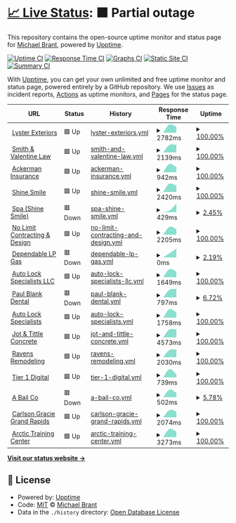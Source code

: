 # [📈 Live Status](https://monitoring.tier1digital.com): <!--live status--> **🟧 Partial outage**

This repository contains the open-source uptime monitor and status page for [Michael Brant](http://michaelbrant.com), powered by [Upptime](https://github.com/upptime/upptime).

[![Uptime CI](https://github.com/mrbrant89/od1-monitoring/workflows/Uptime%20CI/badge.svg)](https://github.com/mrbrant89/od1-monitoring/actions?query=workflow%3A%22Uptime+CI%22)
[![Response Time CI](https://github.com/mrbrant89/od1-monitoring/workflows/Response%20Time%20CI/badge.svg)](https://github.com/mrbrant89/od1-monitoring/actions?query=workflow%3A%22Response+Time+CI%22)
[![Graphs CI](https://github.com/mrbrant89/od1-monitoring/workflows/Graphs%20CI/badge.svg)](https://github.com/mrbrant89/od1-monitoring/actions?query=workflow%3A%22Graphs+CI%22)
[![Static Site CI](https://github.com/mrbrant89/od1-monitoring/workflows/Static%20Site%20CI/badge.svg)](https://github.com/mrbrant89/od1-monitoring/actions?query=workflow%3A%22Static+Site+CI%22)
[![Summary CI](https://github.com/mrbrant89/od1-monitoring/workflows/Summary%20CI/badge.svg)](https://github.com/mrbrant89/od1-monitoring/actions?query=workflow%3A%22Summary+CI%22)

With [Upptime](https://upptime.js.org), you can get your own unlimited and free uptime monitor and status page, powered entirely by a GitHub repository. We use [Issues](https://github.com/mrbrant89/od1-monitoring/issues) as incident reports, [Actions](https://github.com/mrbrant89/od1-monitoring/actions) as uptime monitors, and [Pages](https://monitoring.tier1digital.com) for the status page.

<!--start: status pages-->
<!-- This summary is generated by Upptime (https://github.com/upptime/upptime) -->
<!-- Do not edit this manually, your changes will be overwritten -->
<!-- prettier-ignore -->
| URL | Status | History | Response Time | Uptime |
| --- | ------ | ------- | ------------- | ------ |
| <img alt="" src="https://icons.duckduckgo.com/ip3/855lysters.com.ico" height="13"> [Lyster Exteriors](https://855lysters.com) | 🟩 Up | [lyster-exteriors.yml](https://github.com/mrbrant89/od1-monitoring/commits/HEAD/history/lyster-exteriors.yml) | <details><summary><img alt="Response time graph" src="./graphs/lyster-exteriors/response-time-week.png" height="20"> 2782ms</summary><br><a href="https://monitoring.tier1digital.com/history/lyster-exteriors"><img alt="Response time 2782" src="https://img.shields.io/endpoint?url=https%3A%2F%2Fraw.githubusercontent.com%2Fmrbrant89%2Fod1-monitoring%2FHEAD%2Fapi%2Flyster-exteriors%2Fresponse-time.json"></a><br><a href="https://monitoring.tier1digital.com/history/lyster-exteriors"><img alt="24-hour response time 2782" src="https://img.shields.io/endpoint?url=https%3A%2F%2Fraw.githubusercontent.com%2Fmrbrant89%2Fod1-monitoring%2FHEAD%2Fapi%2Flyster-exteriors%2Fresponse-time-day.json"></a><br><a href="https://monitoring.tier1digital.com/history/lyster-exteriors"><img alt="7-day response time 2782" src="https://img.shields.io/endpoint?url=https%3A%2F%2Fraw.githubusercontent.com%2Fmrbrant89%2Fod1-monitoring%2FHEAD%2Fapi%2Flyster-exteriors%2Fresponse-time-week.json"></a><br><a href="https://monitoring.tier1digital.com/history/lyster-exteriors"><img alt="30-day response time 2782" src="https://img.shields.io/endpoint?url=https%3A%2F%2Fraw.githubusercontent.com%2Fmrbrant89%2Fod1-monitoring%2FHEAD%2Fapi%2Flyster-exteriors%2Fresponse-time-month.json"></a><br><a href="https://monitoring.tier1digital.com/history/lyster-exteriors"><img alt="1-year response time 2782" src="https://img.shields.io/endpoint?url=https%3A%2F%2Fraw.githubusercontent.com%2Fmrbrant89%2Fod1-monitoring%2FHEAD%2Fapi%2Flyster-exteriors%2Fresponse-time-year.json"></a></details> | <details><summary><a href="https://monitoring.tier1digital.com/history/lyster-exteriors">100.00%</a></summary><a href="https://monitoring.tier1digital.com/history/lyster-exteriors"><img alt="All-time uptime 100.00%" src="https://img.shields.io/endpoint?url=https%3A%2F%2Fraw.githubusercontent.com%2Fmrbrant89%2Fod1-monitoring%2FHEAD%2Fapi%2Flyster-exteriors%2Fuptime.json"></a><br><a href="https://monitoring.tier1digital.com/history/lyster-exteriors"><img alt="24-hour uptime 100.00%" src="https://img.shields.io/endpoint?url=https%3A%2F%2Fraw.githubusercontent.com%2Fmrbrant89%2Fod1-monitoring%2FHEAD%2Fapi%2Flyster-exteriors%2Fuptime-day.json"></a><br><a href="https://monitoring.tier1digital.com/history/lyster-exteriors"><img alt="7-day uptime 100.00%" src="https://img.shields.io/endpoint?url=https%3A%2F%2Fraw.githubusercontent.com%2Fmrbrant89%2Fod1-monitoring%2FHEAD%2Fapi%2Flyster-exteriors%2Fuptime-week.json"></a><br><a href="https://monitoring.tier1digital.com/history/lyster-exteriors"><img alt="30-day uptime 100.00%" src="https://img.shields.io/endpoint?url=https%3A%2F%2Fraw.githubusercontent.com%2Fmrbrant89%2Fod1-monitoring%2FHEAD%2Fapi%2Flyster-exteriors%2Fuptime-month.json"></a><br><a href="https://monitoring.tier1digital.com/history/lyster-exteriors"><img alt="1-year uptime 100.00%" src="https://img.shields.io/endpoint?url=https%3A%2F%2Fraw.githubusercontent.com%2Fmrbrant89%2Fod1-monitoring%2FHEAD%2Fapi%2Flyster-exteriors%2Fuptime-year.json"></a></details>
| <img alt="" src="https://icons.duckduckgo.com/ip3/yourvoiceintrial.com.ico" height="13"> [Smith & Valentine Law](https://yourvoiceintrial.com) | 🟩 Up | [smith-and-valentine-law.yml](https://github.com/mrbrant89/od1-monitoring/commits/HEAD/history/smith-and-valentine-law.yml) | <details><summary><img alt="Response time graph" src="./graphs/smith-and-valentine-law/response-time-week.png" height="20"> 2139ms</summary><br><a href="https://monitoring.tier1digital.com/history/smith-and-valentine-law"><img alt="Response time 2139" src="https://img.shields.io/endpoint?url=https%3A%2F%2Fraw.githubusercontent.com%2Fmrbrant89%2Fod1-monitoring%2FHEAD%2Fapi%2Fsmith-and-valentine-law%2Fresponse-time.json"></a><br><a href="https://monitoring.tier1digital.com/history/smith-and-valentine-law"><img alt="24-hour response time 2139" src="https://img.shields.io/endpoint?url=https%3A%2F%2Fraw.githubusercontent.com%2Fmrbrant89%2Fod1-monitoring%2FHEAD%2Fapi%2Fsmith-and-valentine-law%2Fresponse-time-day.json"></a><br><a href="https://monitoring.tier1digital.com/history/smith-and-valentine-law"><img alt="7-day response time 2139" src="https://img.shields.io/endpoint?url=https%3A%2F%2Fraw.githubusercontent.com%2Fmrbrant89%2Fod1-monitoring%2FHEAD%2Fapi%2Fsmith-and-valentine-law%2Fresponse-time-week.json"></a><br><a href="https://monitoring.tier1digital.com/history/smith-and-valentine-law"><img alt="30-day response time 2139" src="https://img.shields.io/endpoint?url=https%3A%2F%2Fraw.githubusercontent.com%2Fmrbrant89%2Fod1-monitoring%2FHEAD%2Fapi%2Fsmith-and-valentine-law%2Fresponse-time-month.json"></a><br><a href="https://monitoring.tier1digital.com/history/smith-and-valentine-law"><img alt="1-year response time 2139" src="https://img.shields.io/endpoint?url=https%3A%2F%2Fraw.githubusercontent.com%2Fmrbrant89%2Fod1-monitoring%2FHEAD%2Fapi%2Fsmith-and-valentine-law%2Fresponse-time-year.json"></a></details> | <details><summary><a href="https://monitoring.tier1digital.com/history/smith-and-valentine-law">100.00%</a></summary><a href="https://monitoring.tier1digital.com/history/smith-and-valentine-law"><img alt="All-time uptime 100.00%" src="https://img.shields.io/endpoint?url=https%3A%2F%2Fraw.githubusercontent.com%2Fmrbrant89%2Fod1-monitoring%2FHEAD%2Fapi%2Fsmith-and-valentine-law%2Fuptime.json"></a><br><a href="https://monitoring.tier1digital.com/history/smith-and-valentine-law"><img alt="24-hour uptime 100.00%" src="https://img.shields.io/endpoint?url=https%3A%2F%2Fraw.githubusercontent.com%2Fmrbrant89%2Fod1-monitoring%2FHEAD%2Fapi%2Fsmith-and-valentine-law%2Fuptime-day.json"></a><br><a href="https://monitoring.tier1digital.com/history/smith-and-valentine-law"><img alt="7-day uptime 100.00%" src="https://img.shields.io/endpoint?url=https%3A%2F%2Fraw.githubusercontent.com%2Fmrbrant89%2Fod1-monitoring%2FHEAD%2Fapi%2Fsmith-and-valentine-law%2Fuptime-week.json"></a><br><a href="https://monitoring.tier1digital.com/history/smith-and-valentine-law"><img alt="30-day uptime 100.00%" src="https://img.shields.io/endpoint?url=https%3A%2F%2Fraw.githubusercontent.com%2Fmrbrant89%2Fod1-monitoring%2FHEAD%2Fapi%2Fsmith-and-valentine-law%2Fuptime-month.json"></a><br><a href="https://monitoring.tier1digital.com/history/smith-and-valentine-law"><img alt="1-year uptime 100.00%" src="https://img.shields.io/endpoint?url=https%3A%2F%2Fraw.githubusercontent.com%2Fmrbrant89%2Fod1-monitoring%2FHEAD%2Fapi%2Fsmith-and-valentine-law%2Fuptime-year.json"></a></details>
| <img alt="" src="https://icons.duckduckgo.com/ip3/ackerman-insurance.com.ico" height="13"> [Ackerman Insurance](https://ackerman-insurance.com) | 🟩 Up | [ackerman-insurance.yml](https://github.com/mrbrant89/od1-monitoring/commits/HEAD/history/ackerman-insurance.yml) | <details><summary><img alt="Response time graph" src="./graphs/ackerman-insurance/response-time-week.png" height="20"> 942ms</summary><br><a href="https://monitoring.tier1digital.com/history/ackerman-insurance"><img alt="Response time 942" src="https://img.shields.io/endpoint?url=https%3A%2F%2Fraw.githubusercontent.com%2Fmrbrant89%2Fod1-monitoring%2FHEAD%2Fapi%2Fackerman-insurance%2Fresponse-time.json"></a><br><a href="https://monitoring.tier1digital.com/history/ackerman-insurance"><img alt="24-hour response time 942" src="https://img.shields.io/endpoint?url=https%3A%2F%2Fraw.githubusercontent.com%2Fmrbrant89%2Fod1-monitoring%2FHEAD%2Fapi%2Fackerman-insurance%2Fresponse-time-day.json"></a><br><a href="https://monitoring.tier1digital.com/history/ackerman-insurance"><img alt="7-day response time 942" src="https://img.shields.io/endpoint?url=https%3A%2F%2Fraw.githubusercontent.com%2Fmrbrant89%2Fod1-monitoring%2FHEAD%2Fapi%2Fackerman-insurance%2Fresponse-time-week.json"></a><br><a href="https://monitoring.tier1digital.com/history/ackerman-insurance"><img alt="30-day response time 942" src="https://img.shields.io/endpoint?url=https%3A%2F%2Fraw.githubusercontent.com%2Fmrbrant89%2Fod1-monitoring%2FHEAD%2Fapi%2Fackerman-insurance%2Fresponse-time-month.json"></a><br><a href="https://monitoring.tier1digital.com/history/ackerman-insurance"><img alt="1-year response time 942" src="https://img.shields.io/endpoint?url=https%3A%2F%2Fraw.githubusercontent.com%2Fmrbrant89%2Fod1-monitoring%2FHEAD%2Fapi%2Fackerman-insurance%2Fresponse-time-year.json"></a></details> | <details><summary><a href="https://monitoring.tier1digital.com/history/ackerman-insurance">100.00%</a></summary><a href="https://monitoring.tier1digital.com/history/ackerman-insurance"><img alt="All-time uptime 100.00%" src="https://img.shields.io/endpoint?url=https%3A%2F%2Fraw.githubusercontent.com%2Fmrbrant89%2Fod1-monitoring%2FHEAD%2Fapi%2Fackerman-insurance%2Fuptime.json"></a><br><a href="https://monitoring.tier1digital.com/history/ackerman-insurance"><img alt="24-hour uptime 100.00%" src="https://img.shields.io/endpoint?url=https%3A%2F%2Fraw.githubusercontent.com%2Fmrbrant89%2Fod1-monitoring%2FHEAD%2Fapi%2Fackerman-insurance%2Fuptime-day.json"></a><br><a href="https://monitoring.tier1digital.com/history/ackerman-insurance"><img alt="7-day uptime 100.00%" src="https://img.shields.io/endpoint?url=https%3A%2F%2Fraw.githubusercontent.com%2Fmrbrant89%2Fod1-monitoring%2FHEAD%2Fapi%2Fackerman-insurance%2Fuptime-week.json"></a><br><a href="https://monitoring.tier1digital.com/history/ackerman-insurance"><img alt="30-day uptime 100.00%" src="https://img.shields.io/endpoint?url=https%3A%2F%2Fraw.githubusercontent.com%2Fmrbrant89%2Fod1-monitoring%2FHEAD%2Fapi%2Fackerman-insurance%2Fuptime-month.json"></a><br><a href="https://monitoring.tier1digital.com/history/ackerman-insurance"><img alt="1-year uptime 100.00%" src="https://img.shields.io/endpoint?url=https%3A%2F%2Fraw.githubusercontent.com%2Fmrbrant89%2Fod1-monitoring%2FHEAD%2Fapi%2Fackerman-insurance%2Fuptime-year.json"></a></details>
| <img alt="" src="https://icons.duckduckgo.com/ip3/shinesmile.com.ico" height="13"> [Shine Smile](https://shinesmile.com) | 🟩 Up | [shine-smile.yml](https://github.com/mrbrant89/od1-monitoring/commits/HEAD/history/shine-smile.yml) | <details><summary><img alt="Response time graph" src="./graphs/shine-smile/response-time-week.png" height="20"> 2420ms</summary><br><a href="https://monitoring.tier1digital.com/history/shine-smile"><img alt="Response time 2420" src="https://img.shields.io/endpoint?url=https%3A%2F%2Fraw.githubusercontent.com%2Fmrbrant89%2Fod1-monitoring%2FHEAD%2Fapi%2Fshine-smile%2Fresponse-time.json"></a><br><a href="https://monitoring.tier1digital.com/history/shine-smile"><img alt="24-hour response time 2420" src="https://img.shields.io/endpoint?url=https%3A%2F%2Fraw.githubusercontent.com%2Fmrbrant89%2Fod1-monitoring%2FHEAD%2Fapi%2Fshine-smile%2Fresponse-time-day.json"></a><br><a href="https://monitoring.tier1digital.com/history/shine-smile"><img alt="7-day response time 2420" src="https://img.shields.io/endpoint?url=https%3A%2F%2Fraw.githubusercontent.com%2Fmrbrant89%2Fod1-monitoring%2FHEAD%2Fapi%2Fshine-smile%2Fresponse-time-week.json"></a><br><a href="https://monitoring.tier1digital.com/history/shine-smile"><img alt="30-day response time 2420" src="https://img.shields.io/endpoint?url=https%3A%2F%2Fraw.githubusercontent.com%2Fmrbrant89%2Fod1-monitoring%2FHEAD%2Fapi%2Fshine-smile%2Fresponse-time-month.json"></a><br><a href="https://monitoring.tier1digital.com/history/shine-smile"><img alt="1-year response time 2420" src="https://img.shields.io/endpoint?url=https%3A%2F%2Fraw.githubusercontent.com%2Fmrbrant89%2Fod1-monitoring%2FHEAD%2Fapi%2Fshine-smile%2Fresponse-time-year.json"></a></details> | <details><summary><a href="https://monitoring.tier1digital.com/history/shine-smile">100.00%</a></summary><a href="https://monitoring.tier1digital.com/history/shine-smile"><img alt="All-time uptime 100.00%" src="https://img.shields.io/endpoint?url=https%3A%2F%2Fraw.githubusercontent.com%2Fmrbrant89%2Fod1-monitoring%2FHEAD%2Fapi%2Fshine-smile%2Fuptime.json"></a><br><a href="https://monitoring.tier1digital.com/history/shine-smile"><img alt="24-hour uptime 100.00%" src="https://img.shields.io/endpoint?url=https%3A%2F%2Fraw.githubusercontent.com%2Fmrbrant89%2Fod1-monitoring%2FHEAD%2Fapi%2Fshine-smile%2Fuptime-day.json"></a><br><a href="https://monitoring.tier1digital.com/history/shine-smile"><img alt="7-day uptime 100.00%" src="https://img.shields.io/endpoint?url=https%3A%2F%2Fraw.githubusercontent.com%2Fmrbrant89%2Fod1-monitoring%2FHEAD%2Fapi%2Fshine-smile%2Fuptime-week.json"></a><br><a href="https://monitoring.tier1digital.com/history/shine-smile"><img alt="30-day uptime 100.00%" src="https://img.shields.io/endpoint?url=https%3A%2F%2Fraw.githubusercontent.com%2Fmrbrant89%2Fod1-monitoring%2FHEAD%2Fapi%2Fshine-smile%2Fuptime-month.json"></a><br><a href="https://monitoring.tier1digital.com/history/shine-smile"><img alt="1-year uptime 100.00%" src="https://img.shields.io/endpoint?url=https%3A%2F%2Fraw.githubusercontent.com%2Fmrbrant89%2Fod1-monitoring%2FHEAD%2Fapi%2Fshine-smile%2Fuptime-year.json"></a></details>
| <img alt="" src="https://icons.duckduckgo.com/ip3/spa.shinesmile.com.ico" height="13"> [Spa (Shine Smile)](https://spa.shinesmile.com) | 🟥 Down | [spa-shine-smile.yml](https://github.com/mrbrant89/od1-monitoring/commits/HEAD/history/spa-shine-smile.yml) | <details><summary><img alt="Response time graph" src="./graphs/spa-shine-smile/response-time-week.png" height="20"> 429ms</summary><br><a href="https://monitoring.tier1digital.com/history/spa-shine-smile"><img alt="Response time 429" src="https://img.shields.io/endpoint?url=https%3A%2F%2Fraw.githubusercontent.com%2Fmrbrant89%2Fod1-monitoring%2FHEAD%2Fapi%2Fspa-shine-smile%2Fresponse-time.json"></a><br><a href="https://monitoring.tier1digital.com/history/spa-shine-smile"><img alt="24-hour response time 429" src="https://img.shields.io/endpoint?url=https%3A%2F%2Fraw.githubusercontent.com%2Fmrbrant89%2Fod1-monitoring%2FHEAD%2Fapi%2Fspa-shine-smile%2Fresponse-time-day.json"></a><br><a href="https://monitoring.tier1digital.com/history/spa-shine-smile"><img alt="7-day response time 429" src="https://img.shields.io/endpoint?url=https%3A%2F%2Fraw.githubusercontent.com%2Fmrbrant89%2Fod1-monitoring%2FHEAD%2Fapi%2Fspa-shine-smile%2Fresponse-time-week.json"></a><br><a href="https://monitoring.tier1digital.com/history/spa-shine-smile"><img alt="30-day response time 429" src="https://img.shields.io/endpoint?url=https%3A%2F%2Fraw.githubusercontent.com%2Fmrbrant89%2Fod1-monitoring%2FHEAD%2Fapi%2Fspa-shine-smile%2Fresponse-time-month.json"></a><br><a href="https://monitoring.tier1digital.com/history/spa-shine-smile"><img alt="1-year response time 429" src="https://img.shields.io/endpoint?url=https%3A%2F%2Fraw.githubusercontent.com%2Fmrbrant89%2Fod1-monitoring%2FHEAD%2Fapi%2Fspa-shine-smile%2Fresponse-time-year.json"></a></details> | <details><summary><a href="https://monitoring.tier1digital.com/history/spa-shine-smile">2.45%</a></summary><a href="https://monitoring.tier1digital.com/history/spa-shine-smile"><img alt="All-time uptime 2.45%" src="https://img.shields.io/endpoint?url=https%3A%2F%2Fraw.githubusercontent.com%2Fmrbrant89%2Fod1-monitoring%2FHEAD%2Fapi%2Fspa-shine-smile%2Fuptime.json"></a><br><a href="https://monitoring.tier1digital.com/history/spa-shine-smile"><img alt="24-hour uptime 2.45%" src="https://img.shields.io/endpoint?url=https%3A%2F%2Fraw.githubusercontent.com%2Fmrbrant89%2Fod1-monitoring%2FHEAD%2Fapi%2Fspa-shine-smile%2Fuptime-day.json"></a><br><a href="https://monitoring.tier1digital.com/history/spa-shine-smile"><img alt="7-day uptime 2.45%" src="https://img.shields.io/endpoint?url=https%3A%2F%2Fraw.githubusercontent.com%2Fmrbrant89%2Fod1-monitoring%2FHEAD%2Fapi%2Fspa-shine-smile%2Fuptime-week.json"></a><br><a href="https://monitoring.tier1digital.com/history/spa-shine-smile"><img alt="30-day uptime 2.45%" src="https://img.shields.io/endpoint?url=https%3A%2F%2Fraw.githubusercontent.com%2Fmrbrant89%2Fod1-monitoring%2FHEAD%2Fapi%2Fspa-shine-smile%2Fuptime-month.json"></a><br><a href="https://monitoring.tier1digital.com/history/spa-shine-smile"><img alt="1-year uptime 2.45%" src="https://img.shields.io/endpoint?url=https%3A%2F%2Fraw.githubusercontent.com%2Fmrbrant89%2Fod1-monitoring%2FHEAD%2Fapi%2Fspa-shine-smile%2Fuptime-year.json"></a></details>
| <img alt="" src="https://icons.duckduckgo.com/ip3/nolimitcontractinganddesign.com.ico" height="13"> [No Limit Contracting & Design](https://nolimitcontractinganddesign.com) | 🟩 Up | [no-limit-contracting-and-design.yml](https://github.com/mrbrant89/od1-monitoring/commits/HEAD/history/no-limit-contracting-and-design.yml) | <details><summary><img alt="Response time graph" src="./graphs/no-limit-contracting-and-design/response-time-week.png" height="20"> 2205ms</summary><br><a href="https://monitoring.tier1digital.com/history/no-limit-contracting-and-design"><img alt="Response time 2205" src="https://img.shields.io/endpoint?url=https%3A%2F%2Fraw.githubusercontent.com%2Fmrbrant89%2Fod1-monitoring%2FHEAD%2Fapi%2Fno-limit-contracting-and-design%2Fresponse-time.json"></a><br><a href="https://monitoring.tier1digital.com/history/no-limit-contracting-and-design"><img alt="24-hour response time 2205" src="https://img.shields.io/endpoint?url=https%3A%2F%2Fraw.githubusercontent.com%2Fmrbrant89%2Fod1-monitoring%2FHEAD%2Fapi%2Fno-limit-contracting-and-design%2Fresponse-time-day.json"></a><br><a href="https://monitoring.tier1digital.com/history/no-limit-contracting-and-design"><img alt="7-day response time 2205" src="https://img.shields.io/endpoint?url=https%3A%2F%2Fraw.githubusercontent.com%2Fmrbrant89%2Fod1-monitoring%2FHEAD%2Fapi%2Fno-limit-contracting-and-design%2Fresponse-time-week.json"></a><br><a href="https://monitoring.tier1digital.com/history/no-limit-contracting-and-design"><img alt="30-day response time 2205" src="https://img.shields.io/endpoint?url=https%3A%2F%2Fraw.githubusercontent.com%2Fmrbrant89%2Fod1-monitoring%2FHEAD%2Fapi%2Fno-limit-contracting-and-design%2Fresponse-time-month.json"></a><br><a href="https://monitoring.tier1digital.com/history/no-limit-contracting-and-design"><img alt="1-year response time 2205" src="https://img.shields.io/endpoint?url=https%3A%2F%2Fraw.githubusercontent.com%2Fmrbrant89%2Fod1-monitoring%2FHEAD%2Fapi%2Fno-limit-contracting-and-design%2Fresponse-time-year.json"></a></details> | <details><summary><a href="https://monitoring.tier1digital.com/history/no-limit-contracting-and-design">100.00%</a></summary><a href="https://monitoring.tier1digital.com/history/no-limit-contracting-and-design"><img alt="All-time uptime 100.00%" src="https://img.shields.io/endpoint?url=https%3A%2F%2Fraw.githubusercontent.com%2Fmrbrant89%2Fod1-monitoring%2FHEAD%2Fapi%2Fno-limit-contracting-and-design%2Fuptime.json"></a><br><a href="https://monitoring.tier1digital.com/history/no-limit-contracting-and-design"><img alt="24-hour uptime 100.00%" src="https://img.shields.io/endpoint?url=https%3A%2F%2Fraw.githubusercontent.com%2Fmrbrant89%2Fod1-monitoring%2FHEAD%2Fapi%2Fno-limit-contracting-and-design%2Fuptime-day.json"></a><br><a href="https://monitoring.tier1digital.com/history/no-limit-contracting-and-design"><img alt="7-day uptime 100.00%" src="https://img.shields.io/endpoint?url=https%3A%2F%2Fraw.githubusercontent.com%2Fmrbrant89%2Fod1-monitoring%2FHEAD%2Fapi%2Fno-limit-contracting-and-design%2Fuptime-week.json"></a><br><a href="https://monitoring.tier1digital.com/history/no-limit-contracting-and-design"><img alt="30-day uptime 100.00%" src="https://img.shields.io/endpoint?url=https%3A%2F%2Fraw.githubusercontent.com%2Fmrbrant89%2Fod1-monitoring%2FHEAD%2Fapi%2Fno-limit-contracting-and-design%2Fuptime-month.json"></a><br><a href="https://monitoring.tier1digital.com/history/no-limit-contracting-and-design"><img alt="1-year uptime 100.00%" src="https://img.shields.io/endpoint?url=https%3A%2F%2Fraw.githubusercontent.com%2Fmrbrant89%2Fod1-monitoring%2FHEAD%2Fapi%2Fno-limit-contracting-and-design%2Fuptime-year.json"></a></details>
| <img alt="" src="https://icons.duckduckgo.com/ip3/depenablelpgas.com.ico" height="13"> [Dependable LP Gas](https://depenablelpgas.com) | 🟥 Down | [dependable-lp-gas.yml](https://github.com/mrbrant89/od1-monitoring/commits/HEAD/history/dependable-lp-gas.yml) | <details><summary><img alt="Response time graph" src="./graphs/dependable-lp-gas/response-time-week.png" height="20"> 0ms</summary><br><a href="https://monitoring.tier1digital.com/history/dependable-lp-gas"><img alt="Response time 0" src="https://img.shields.io/endpoint?url=https%3A%2F%2Fraw.githubusercontent.com%2Fmrbrant89%2Fod1-monitoring%2FHEAD%2Fapi%2Fdependable-lp-gas%2Fresponse-time.json"></a><br><a href="https://monitoring.tier1digital.com/history/dependable-lp-gas"><img alt="24-hour response time 0" src="https://img.shields.io/endpoint?url=https%3A%2F%2Fraw.githubusercontent.com%2Fmrbrant89%2Fod1-monitoring%2FHEAD%2Fapi%2Fdependable-lp-gas%2Fresponse-time-day.json"></a><br><a href="https://monitoring.tier1digital.com/history/dependable-lp-gas"><img alt="7-day response time 0" src="https://img.shields.io/endpoint?url=https%3A%2F%2Fraw.githubusercontent.com%2Fmrbrant89%2Fod1-monitoring%2FHEAD%2Fapi%2Fdependable-lp-gas%2Fresponse-time-week.json"></a><br><a href="https://monitoring.tier1digital.com/history/dependable-lp-gas"><img alt="30-day response time 0" src="https://img.shields.io/endpoint?url=https%3A%2F%2Fraw.githubusercontent.com%2Fmrbrant89%2Fod1-monitoring%2FHEAD%2Fapi%2Fdependable-lp-gas%2Fresponse-time-month.json"></a><br><a href="https://monitoring.tier1digital.com/history/dependable-lp-gas"><img alt="1-year response time 0" src="https://img.shields.io/endpoint?url=https%3A%2F%2Fraw.githubusercontent.com%2Fmrbrant89%2Fod1-monitoring%2FHEAD%2Fapi%2Fdependable-lp-gas%2Fresponse-time-year.json"></a></details> | <details><summary><a href="https://monitoring.tier1digital.com/history/dependable-lp-gas">2.19%</a></summary><a href="https://monitoring.tier1digital.com/history/dependable-lp-gas"><img alt="All-time uptime 2.19%" src="https://img.shields.io/endpoint?url=https%3A%2F%2Fraw.githubusercontent.com%2Fmrbrant89%2Fod1-monitoring%2FHEAD%2Fapi%2Fdependable-lp-gas%2Fuptime.json"></a><br><a href="https://monitoring.tier1digital.com/history/dependable-lp-gas"><img alt="24-hour uptime 2.19%" src="https://img.shields.io/endpoint?url=https%3A%2F%2Fraw.githubusercontent.com%2Fmrbrant89%2Fod1-monitoring%2FHEAD%2Fapi%2Fdependable-lp-gas%2Fuptime-day.json"></a><br><a href="https://monitoring.tier1digital.com/history/dependable-lp-gas"><img alt="7-day uptime 2.19%" src="https://img.shields.io/endpoint?url=https%3A%2F%2Fraw.githubusercontent.com%2Fmrbrant89%2Fod1-monitoring%2FHEAD%2Fapi%2Fdependable-lp-gas%2Fuptime-week.json"></a><br><a href="https://monitoring.tier1digital.com/history/dependable-lp-gas"><img alt="30-day uptime 2.19%" src="https://img.shields.io/endpoint?url=https%3A%2F%2Fraw.githubusercontent.com%2Fmrbrant89%2Fod1-monitoring%2FHEAD%2Fapi%2Fdependable-lp-gas%2Fuptime-month.json"></a><br><a href="https://monitoring.tier1digital.com/history/dependable-lp-gas"><img alt="1-year uptime 2.19%" src="https://img.shields.io/endpoint?url=https%3A%2F%2Fraw.githubusercontent.com%2Fmrbrant89%2Fod1-monitoring%2FHEAD%2Fapi%2Fdependable-lp-gas%2Fuptime-year.json"></a></details>
| <img alt="" src="https://icons.duckduckgo.com/ip3/grandrapids-locksmith.com.ico" height="13"> [Auto Lock Specialists LLC](https://grandrapids-locksmith.com) | 🟩 Up | [auto-lock-specialists-llc.yml](https://github.com/mrbrant89/od1-monitoring/commits/HEAD/history/auto-lock-specialists-llc.yml) | <details><summary><img alt="Response time graph" src="./graphs/auto-lock-specialists-llc/response-time-week.png" height="20"> 1649ms</summary><br><a href="https://monitoring.tier1digital.com/history/auto-lock-specialists-llc"><img alt="Response time 1649" src="https://img.shields.io/endpoint?url=https%3A%2F%2Fraw.githubusercontent.com%2Fmrbrant89%2Fod1-monitoring%2FHEAD%2Fapi%2Fauto-lock-specialists-llc%2Fresponse-time.json"></a><br><a href="https://monitoring.tier1digital.com/history/auto-lock-specialists-llc"><img alt="24-hour response time 1649" src="https://img.shields.io/endpoint?url=https%3A%2F%2Fraw.githubusercontent.com%2Fmrbrant89%2Fod1-monitoring%2FHEAD%2Fapi%2Fauto-lock-specialists-llc%2Fresponse-time-day.json"></a><br><a href="https://monitoring.tier1digital.com/history/auto-lock-specialists-llc"><img alt="7-day response time 1649" src="https://img.shields.io/endpoint?url=https%3A%2F%2Fraw.githubusercontent.com%2Fmrbrant89%2Fod1-monitoring%2FHEAD%2Fapi%2Fauto-lock-specialists-llc%2Fresponse-time-week.json"></a><br><a href="https://monitoring.tier1digital.com/history/auto-lock-specialists-llc"><img alt="30-day response time 1649" src="https://img.shields.io/endpoint?url=https%3A%2F%2Fraw.githubusercontent.com%2Fmrbrant89%2Fod1-monitoring%2FHEAD%2Fapi%2Fauto-lock-specialists-llc%2Fresponse-time-month.json"></a><br><a href="https://monitoring.tier1digital.com/history/auto-lock-specialists-llc"><img alt="1-year response time 1649" src="https://img.shields.io/endpoint?url=https%3A%2F%2Fraw.githubusercontent.com%2Fmrbrant89%2Fod1-monitoring%2FHEAD%2Fapi%2Fauto-lock-specialists-llc%2Fresponse-time-year.json"></a></details> | <details><summary><a href="https://monitoring.tier1digital.com/history/auto-lock-specialists-llc">100.00%</a></summary><a href="https://monitoring.tier1digital.com/history/auto-lock-specialists-llc"><img alt="All-time uptime 100.00%" src="https://img.shields.io/endpoint?url=https%3A%2F%2Fraw.githubusercontent.com%2Fmrbrant89%2Fod1-monitoring%2FHEAD%2Fapi%2Fauto-lock-specialists-llc%2Fuptime.json"></a><br><a href="https://monitoring.tier1digital.com/history/auto-lock-specialists-llc"><img alt="24-hour uptime 100.00%" src="https://img.shields.io/endpoint?url=https%3A%2F%2Fraw.githubusercontent.com%2Fmrbrant89%2Fod1-monitoring%2FHEAD%2Fapi%2Fauto-lock-specialists-llc%2Fuptime-day.json"></a><br><a href="https://monitoring.tier1digital.com/history/auto-lock-specialists-llc"><img alt="7-day uptime 100.00%" src="https://img.shields.io/endpoint?url=https%3A%2F%2Fraw.githubusercontent.com%2Fmrbrant89%2Fod1-monitoring%2FHEAD%2Fapi%2Fauto-lock-specialists-llc%2Fuptime-week.json"></a><br><a href="https://monitoring.tier1digital.com/history/auto-lock-specialists-llc"><img alt="30-day uptime 100.00%" src="https://img.shields.io/endpoint?url=https%3A%2F%2Fraw.githubusercontent.com%2Fmrbrant89%2Fod1-monitoring%2FHEAD%2Fapi%2Fauto-lock-specialists-llc%2Fuptime-month.json"></a><br><a href="https://monitoring.tier1digital.com/history/auto-lock-specialists-llc"><img alt="1-year uptime 100.00%" src="https://img.shields.io/endpoint?url=https%3A%2F%2Fraw.githubusercontent.com%2Fmrbrant89%2Fod1-monitoring%2FHEAD%2Fapi%2Fauto-lock-specialists-llc%2Fuptime-year.json"></a></details>
| <img alt="" src="https://icons.duckduckgo.com/ip3/paulblank.dental.ico" height="13"> [Paul Blank Dental](https://paulblank.dental) | 🟥 Down | [paul-blank-dental.yml](https://github.com/mrbrant89/od1-monitoring/commits/HEAD/history/paul-blank-dental.yml) | <details><summary><img alt="Response time graph" src="./graphs/paul-blank-dental/response-time-week.png" height="20"> 797ms</summary><br><a href="https://monitoring.tier1digital.com/history/paul-blank-dental"><img alt="Response time 797" src="https://img.shields.io/endpoint?url=https%3A%2F%2Fraw.githubusercontent.com%2Fmrbrant89%2Fod1-monitoring%2FHEAD%2Fapi%2Fpaul-blank-dental%2Fresponse-time.json"></a><br><a href="https://monitoring.tier1digital.com/history/paul-blank-dental"><img alt="24-hour response time 797" src="https://img.shields.io/endpoint?url=https%3A%2F%2Fraw.githubusercontent.com%2Fmrbrant89%2Fod1-monitoring%2FHEAD%2Fapi%2Fpaul-blank-dental%2Fresponse-time-day.json"></a><br><a href="https://monitoring.tier1digital.com/history/paul-blank-dental"><img alt="7-day response time 797" src="https://img.shields.io/endpoint?url=https%3A%2F%2Fraw.githubusercontent.com%2Fmrbrant89%2Fod1-monitoring%2FHEAD%2Fapi%2Fpaul-blank-dental%2Fresponse-time-week.json"></a><br><a href="https://monitoring.tier1digital.com/history/paul-blank-dental"><img alt="30-day response time 797" src="https://img.shields.io/endpoint?url=https%3A%2F%2Fraw.githubusercontent.com%2Fmrbrant89%2Fod1-monitoring%2FHEAD%2Fapi%2Fpaul-blank-dental%2Fresponse-time-month.json"></a><br><a href="https://monitoring.tier1digital.com/history/paul-blank-dental"><img alt="1-year response time 797" src="https://img.shields.io/endpoint?url=https%3A%2F%2Fraw.githubusercontent.com%2Fmrbrant89%2Fod1-monitoring%2FHEAD%2Fapi%2Fpaul-blank-dental%2Fresponse-time-year.json"></a></details> | <details><summary><a href="https://monitoring.tier1digital.com/history/paul-blank-dental">6.72%</a></summary><a href="https://monitoring.tier1digital.com/history/paul-blank-dental"><img alt="All-time uptime 6.72%" src="https://img.shields.io/endpoint?url=https%3A%2F%2Fraw.githubusercontent.com%2Fmrbrant89%2Fod1-monitoring%2FHEAD%2Fapi%2Fpaul-blank-dental%2Fuptime.json"></a><br><a href="https://monitoring.tier1digital.com/history/paul-blank-dental"><img alt="24-hour uptime 6.72%" src="https://img.shields.io/endpoint?url=https%3A%2F%2Fraw.githubusercontent.com%2Fmrbrant89%2Fod1-monitoring%2FHEAD%2Fapi%2Fpaul-blank-dental%2Fuptime-day.json"></a><br><a href="https://monitoring.tier1digital.com/history/paul-blank-dental"><img alt="7-day uptime 6.72%" src="https://img.shields.io/endpoint?url=https%3A%2F%2Fraw.githubusercontent.com%2Fmrbrant89%2Fod1-monitoring%2FHEAD%2Fapi%2Fpaul-blank-dental%2Fuptime-week.json"></a><br><a href="https://monitoring.tier1digital.com/history/paul-blank-dental"><img alt="30-day uptime 6.72%" src="https://img.shields.io/endpoint?url=https%3A%2F%2Fraw.githubusercontent.com%2Fmrbrant89%2Fod1-monitoring%2FHEAD%2Fapi%2Fpaul-blank-dental%2Fuptime-month.json"></a><br><a href="https://monitoring.tier1digital.com/history/paul-blank-dental"><img alt="1-year uptime 6.72%" src="https://img.shields.io/endpoint?url=https%3A%2F%2Fraw.githubusercontent.com%2Fmrbrant89%2Fod1-monitoring%2FHEAD%2Fapi%2Fpaul-blank-dental%2Fuptime-year.json"></a></details>
| <img alt="" src="https://icons.duckduckgo.com/ip3/kalamazoo-locksmith.com.ico" height="13"> [Auto Lock Specialists](https://kalamazoo-locksmith.com) | 🟩 Up | [auto-lock-specialists.yml](https://github.com/mrbrant89/od1-monitoring/commits/HEAD/history/auto-lock-specialists.yml) | <details><summary><img alt="Response time graph" src="./graphs/auto-lock-specialists/response-time-week.png" height="20"> 1758ms</summary><br><a href="https://monitoring.tier1digital.com/history/auto-lock-specialists"><img alt="Response time 1758" src="https://img.shields.io/endpoint?url=https%3A%2F%2Fraw.githubusercontent.com%2Fmrbrant89%2Fod1-monitoring%2FHEAD%2Fapi%2Fauto-lock-specialists%2Fresponse-time.json"></a><br><a href="https://monitoring.tier1digital.com/history/auto-lock-specialists"><img alt="24-hour response time 1758" src="https://img.shields.io/endpoint?url=https%3A%2F%2Fraw.githubusercontent.com%2Fmrbrant89%2Fod1-monitoring%2FHEAD%2Fapi%2Fauto-lock-specialists%2Fresponse-time-day.json"></a><br><a href="https://monitoring.tier1digital.com/history/auto-lock-specialists"><img alt="7-day response time 1758" src="https://img.shields.io/endpoint?url=https%3A%2F%2Fraw.githubusercontent.com%2Fmrbrant89%2Fod1-monitoring%2FHEAD%2Fapi%2Fauto-lock-specialists%2Fresponse-time-week.json"></a><br><a href="https://monitoring.tier1digital.com/history/auto-lock-specialists"><img alt="30-day response time 1758" src="https://img.shields.io/endpoint?url=https%3A%2F%2Fraw.githubusercontent.com%2Fmrbrant89%2Fod1-monitoring%2FHEAD%2Fapi%2Fauto-lock-specialists%2Fresponse-time-month.json"></a><br><a href="https://monitoring.tier1digital.com/history/auto-lock-specialists"><img alt="1-year response time 1758" src="https://img.shields.io/endpoint?url=https%3A%2F%2Fraw.githubusercontent.com%2Fmrbrant89%2Fod1-monitoring%2FHEAD%2Fapi%2Fauto-lock-specialists%2Fresponse-time-year.json"></a></details> | <details><summary><a href="https://monitoring.tier1digital.com/history/auto-lock-specialists">100.00%</a></summary><a href="https://monitoring.tier1digital.com/history/auto-lock-specialists"><img alt="All-time uptime 100.00%" src="https://img.shields.io/endpoint?url=https%3A%2F%2Fraw.githubusercontent.com%2Fmrbrant89%2Fod1-monitoring%2FHEAD%2Fapi%2Fauto-lock-specialists%2Fuptime.json"></a><br><a href="https://monitoring.tier1digital.com/history/auto-lock-specialists"><img alt="24-hour uptime 100.00%" src="https://img.shields.io/endpoint?url=https%3A%2F%2Fraw.githubusercontent.com%2Fmrbrant89%2Fod1-monitoring%2FHEAD%2Fapi%2Fauto-lock-specialists%2Fuptime-day.json"></a><br><a href="https://monitoring.tier1digital.com/history/auto-lock-specialists"><img alt="7-day uptime 100.00%" src="https://img.shields.io/endpoint?url=https%3A%2F%2Fraw.githubusercontent.com%2Fmrbrant89%2Fod1-monitoring%2FHEAD%2Fapi%2Fauto-lock-specialists%2Fuptime-week.json"></a><br><a href="https://monitoring.tier1digital.com/history/auto-lock-specialists"><img alt="30-day uptime 100.00%" src="https://img.shields.io/endpoint?url=https%3A%2F%2Fraw.githubusercontent.com%2Fmrbrant89%2Fod1-monitoring%2FHEAD%2Fapi%2Fauto-lock-specialists%2Fuptime-month.json"></a><br><a href="https://monitoring.tier1digital.com/history/auto-lock-specialists"><img alt="1-year uptime 100.00%" src="https://img.shields.io/endpoint?url=https%3A%2F%2Fraw.githubusercontent.com%2Fmrbrant89%2Fod1-monitoring%2FHEAD%2Fapi%2Fauto-lock-specialists%2Fuptime-year.json"></a></details>
| <img alt="" src="https://icons.duckduckgo.com/ip3/jotandtittleconcrete.com.ico" height="13"> [Jot & Tittle Concrete](https://jotandtittleconcrete.com) | 🟩 Up | [jot-and-tittle-concrete.yml](https://github.com/mrbrant89/od1-monitoring/commits/HEAD/history/jot-and-tittle-concrete.yml) | <details><summary><img alt="Response time graph" src="./graphs/jot-and-tittle-concrete/response-time-week.png" height="20"> 4573ms</summary><br><a href="https://monitoring.tier1digital.com/history/jot-and-tittle-concrete"><img alt="Response time 4573" src="https://img.shields.io/endpoint?url=https%3A%2F%2Fraw.githubusercontent.com%2Fmrbrant89%2Fod1-monitoring%2FHEAD%2Fapi%2Fjot-and-tittle-concrete%2Fresponse-time.json"></a><br><a href="https://monitoring.tier1digital.com/history/jot-and-tittle-concrete"><img alt="24-hour response time 4573" src="https://img.shields.io/endpoint?url=https%3A%2F%2Fraw.githubusercontent.com%2Fmrbrant89%2Fod1-monitoring%2FHEAD%2Fapi%2Fjot-and-tittle-concrete%2Fresponse-time-day.json"></a><br><a href="https://monitoring.tier1digital.com/history/jot-and-tittle-concrete"><img alt="7-day response time 4573" src="https://img.shields.io/endpoint?url=https%3A%2F%2Fraw.githubusercontent.com%2Fmrbrant89%2Fod1-monitoring%2FHEAD%2Fapi%2Fjot-and-tittle-concrete%2Fresponse-time-week.json"></a><br><a href="https://monitoring.tier1digital.com/history/jot-and-tittle-concrete"><img alt="30-day response time 4573" src="https://img.shields.io/endpoint?url=https%3A%2F%2Fraw.githubusercontent.com%2Fmrbrant89%2Fod1-monitoring%2FHEAD%2Fapi%2Fjot-and-tittle-concrete%2Fresponse-time-month.json"></a><br><a href="https://monitoring.tier1digital.com/history/jot-and-tittle-concrete"><img alt="1-year response time 4573" src="https://img.shields.io/endpoint?url=https%3A%2F%2Fraw.githubusercontent.com%2Fmrbrant89%2Fod1-monitoring%2FHEAD%2Fapi%2Fjot-and-tittle-concrete%2Fresponse-time-year.json"></a></details> | <details><summary><a href="https://monitoring.tier1digital.com/history/jot-and-tittle-concrete">100.00%</a></summary><a href="https://monitoring.tier1digital.com/history/jot-and-tittle-concrete"><img alt="All-time uptime 100.00%" src="https://img.shields.io/endpoint?url=https%3A%2F%2Fraw.githubusercontent.com%2Fmrbrant89%2Fod1-monitoring%2FHEAD%2Fapi%2Fjot-and-tittle-concrete%2Fuptime.json"></a><br><a href="https://monitoring.tier1digital.com/history/jot-and-tittle-concrete"><img alt="24-hour uptime 100.00%" src="https://img.shields.io/endpoint?url=https%3A%2F%2Fraw.githubusercontent.com%2Fmrbrant89%2Fod1-monitoring%2FHEAD%2Fapi%2Fjot-and-tittle-concrete%2Fuptime-day.json"></a><br><a href="https://monitoring.tier1digital.com/history/jot-and-tittle-concrete"><img alt="7-day uptime 100.00%" src="https://img.shields.io/endpoint?url=https%3A%2F%2Fraw.githubusercontent.com%2Fmrbrant89%2Fod1-monitoring%2FHEAD%2Fapi%2Fjot-and-tittle-concrete%2Fuptime-week.json"></a><br><a href="https://monitoring.tier1digital.com/history/jot-and-tittle-concrete"><img alt="30-day uptime 100.00%" src="https://img.shields.io/endpoint?url=https%3A%2F%2Fraw.githubusercontent.com%2Fmrbrant89%2Fod1-monitoring%2FHEAD%2Fapi%2Fjot-and-tittle-concrete%2Fuptime-month.json"></a><br><a href="https://monitoring.tier1digital.com/history/jot-and-tittle-concrete"><img alt="1-year uptime 100.00%" src="https://img.shields.io/endpoint?url=https%3A%2F%2Fraw.githubusercontent.com%2Fmrbrant89%2Fod1-monitoring%2FHEAD%2Fapi%2Fjot-and-tittle-concrete%2Fuptime-year.json"></a></details>
| <img alt="" src="https://icons.duckduckgo.com/ip3/ravenremodelingoflansing.com.ico" height="13"> [Ravens Remodeling](https://ravenremodelingoflansing.com) | 🟩 Up | [ravens-remodeling.yml](https://github.com/mrbrant89/od1-monitoring/commits/HEAD/history/ravens-remodeling.yml) | <details><summary><img alt="Response time graph" src="./graphs/ravens-remodeling/response-time-week.png" height="20"> 2030ms</summary><br><a href="https://monitoring.tier1digital.com/history/ravens-remodeling"><img alt="Response time 2030" src="https://img.shields.io/endpoint?url=https%3A%2F%2Fraw.githubusercontent.com%2Fmrbrant89%2Fod1-monitoring%2FHEAD%2Fapi%2Fravens-remodeling%2Fresponse-time.json"></a><br><a href="https://monitoring.tier1digital.com/history/ravens-remodeling"><img alt="24-hour response time 2030" src="https://img.shields.io/endpoint?url=https%3A%2F%2Fraw.githubusercontent.com%2Fmrbrant89%2Fod1-monitoring%2FHEAD%2Fapi%2Fravens-remodeling%2Fresponse-time-day.json"></a><br><a href="https://monitoring.tier1digital.com/history/ravens-remodeling"><img alt="7-day response time 2030" src="https://img.shields.io/endpoint?url=https%3A%2F%2Fraw.githubusercontent.com%2Fmrbrant89%2Fod1-monitoring%2FHEAD%2Fapi%2Fravens-remodeling%2Fresponse-time-week.json"></a><br><a href="https://monitoring.tier1digital.com/history/ravens-remodeling"><img alt="30-day response time 2030" src="https://img.shields.io/endpoint?url=https%3A%2F%2Fraw.githubusercontent.com%2Fmrbrant89%2Fod1-monitoring%2FHEAD%2Fapi%2Fravens-remodeling%2Fresponse-time-month.json"></a><br><a href="https://monitoring.tier1digital.com/history/ravens-remodeling"><img alt="1-year response time 2030" src="https://img.shields.io/endpoint?url=https%3A%2F%2Fraw.githubusercontent.com%2Fmrbrant89%2Fod1-monitoring%2FHEAD%2Fapi%2Fravens-remodeling%2Fresponse-time-year.json"></a></details> | <details><summary><a href="https://monitoring.tier1digital.com/history/ravens-remodeling">100.00%</a></summary><a href="https://monitoring.tier1digital.com/history/ravens-remodeling"><img alt="All-time uptime 100.00%" src="https://img.shields.io/endpoint?url=https%3A%2F%2Fraw.githubusercontent.com%2Fmrbrant89%2Fod1-monitoring%2FHEAD%2Fapi%2Fravens-remodeling%2Fuptime.json"></a><br><a href="https://monitoring.tier1digital.com/history/ravens-remodeling"><img alt="24-hour uptime 100.00%" src="https://img.shields.io/endpoint?url=https%3A%2F%2Fraw.githubusercontent.com%2Fmrbrant89%2Fod1-monitoring%2FHEAD%2Fapi%2Fravens-remodeling%2Fuptime-day.json"></a><br><a href="https://monitoring.tier1digital.com/history/ravens-remodeling"><img alt="7-day uptime 100.00%" src="https://img.shields.io/endpoint?url=https%3A%2F%2Fraw.githubusercontent.com%2Fmrbrant89%2Fod1-monitoring%2FHEAD%2Fapi%2Fravens-remodeling%2Fuptime-week.json"></a><br><a href="https://monitoring.tier1digital.com/history/ravens-remodeling"><img alt="30-day uptime 100.00%" src="https://img.shields.io/endpoint?url=https%3A%2F%2Fraw.githubusercontent.com%2Fmrbrant89%2Fod1-monitoring%2FHEAD%2Fapi%2Fravens-remodeling%2Fuptime-month.json"></a><br><a href="https://monitoring.tier1digital.com/history/ravens-remodeling"><img alt="1-year uptime 100.00%" src="https://img.shields.io/endpoint?url=https%3A%2F%2Fraw.githubusercontent.com%2Fmrbrant89%2Fod1-monitoring%2FHEAD%2Fapi%2Fravens-remodeling%2Fuptime-year.json"></a></details>
| <img alt="" src="https://icons.duckduckgo.com/ip3/tier1digital.com.ico" height="13"> [Tier 1 Digital](https://tier1digital.com) | 🟩 Up | [tier-1-digital.yml](https://github.com/mrbrant89/od1-monitoring/commits/HEAD/history/tier-1-digital.yml) | <details><summary><img alt="Response time graph" src="./graphs/tier-1-digital/response-time-week.png" height="20"> 739ms</summary><br><a href="https://monitoring.tier1digital.com/history/tier-1-digital"><img alt="Response time 739" src="https://img.shields.io/endpoint?url=https%3A%2F%2Fraw.githubusercontent.com%2Fmrbrant89%2Fod1-monitoring%2FHEAD%2Fapi%2Ftier-1-digital%2Fresponse-time.json"></a><br><a href="https://monitoring.tier1digital.com/history/tier-1-digital"><img alt="24-hour response time 739" src="https://img.shields.io/endpoint?url=https%3A%2F%2Fraw.githubusercontent.com%2Fmrbrant89%2Fod1-monitoring%2FHEAD%2Fapi%2Ftier-1-digital%2Fresponse-time-day.json"></a><br><a href="https://monitoring.tier1digital.com/history/tier-1-digital"><img alt="7-day response time 739" src="https://img.shields.io/endpoint?url=https%3A%2F%2Fraw.githubusercontent.com%2Fmrbrant89%2Fod1-monitoring%2FHEAD%2Fapi%2Ftier-1-digital%2Fresponse-time-week.json"></a><br><a href="https://monitoring.tier1digital.com/history/tier-1-digital"><img alt="30-day response time 739" src="https://img.shields.io/endpoint?url=https%3A%2F%2Fraw.githubusercontent.com%2Fmrbrant89%2Fod1-monitoring%2FHEAD%2Fapi%2Ftier-1-digital%2Fresponse-time-month.json"></a><br><a href="https://monitoring.tier1digital.com/history/tier-1-digital"><img alt="1-year response time 739" src="https://img.shields.io/endpoint?url=https%3A%2F%2Fraw.githubusercontent.com%2Fmrbrant89%2Fod1-monitoring%2FHEAD%2Fapi%2Ftier-1-digital%2Fresponse-time-year.json"></a></details> | <details><summary><a href="https://monitoring.tier1digital.com/history/tier-1-digital">100.00%</a></summary><a href="https://monitoring.tier1digital.com/history/tier-1-digital"><img alt="All-time uptime 100.00%" src="https://img.shields.io/endpoint?url=https%3A%2F%2Fraw.githubusercontent.com%2Fmrbrant89%2Fod1-monitoring%2FHEAD%2Fapi%2Ftier-1-digital%2Fuptime.json"></a><br><a href="https://monitoring.tier1digital.com/history/tier-1-digital"><img alt="24-hour uptime 100.00%" src="https://img.shields.io/endpoint?url=https%3A%2F%2Fraw.githubusercontent.com%2Fmrbrant89%2Fod1-monitoring%2FHEAD%2Fapi%2Ftier-1-digital%2Fuptime-day.json"></a><br><a href="https://monitoring.tier1digital.com/history/tier-1-digital"><img alt="7-day uptime 100.00%" src="https://img.shields.io/endpoint?url=https%3A%2F%2Fraw.githubusercontent.com%2Fmrbrant89%2Fod1-monitoring%2FHEAD%2Fapi%2Ftier-1-digital%2Fuptime-week.json"></a><br><a href="https://monitoring.tier1digital.com/history/tier-1-digital"><img alt="30-day uptime 100.00%" src="https://img.shields.io/endpoint?url=https%3A%2F%2Fraw.githubusercontent.com%2Fmrbrant89%2Fod1-monitoring%2FHEAD%2Fapi%2Ftier-1-digital%2Fuptime-month.json"></a><br><a href="https://monitoring.tier1digital.com/history/tier-1-digital"><img alt="1-year uptime 100.00%" src="https://img.shields.io/endpoint?url=https%3A%2F%2Fraw.githubusercontent.com%2Fmrbrant89%2Fod1-monitoring%2FHEAD%2Fapi%2Ftier-1-digital%2Fuptime-year.json"></a></details>
| <img alt="" src="https://icons.duckduckgo.com/ip3/abailco.com.ico" height="13"> [A Bail Co](https://abailco.com) | 🟥 Down | [a-bail-co.yml](https://github.com/mrbrant89/od1-monitoring/commits/HEAD/history/a-bail-co.yml) | <details><summary><img alt="Response time graph" src="./graphs/a-bail-co/response-time-week.png" height="20"> 502ms</summary><br><a href="https://monitoring.tier1digital.com/history/a-bail-co"><img alt="Response time 502" src="https://img.shields.io/endpoint?url=https%3A%2F%2Fraw.githubusercontent.com%2Fmrbrant89%2Fod1-monitoring%2FHEAD%2Fapi%2Fa-bail-co%2Fresponse-time.json"></a><br><a href="https://monitoring.tier1digital.com/history/a-bail-co"><img alt="24-hour response time 502" src="https://img.shields.io/endpoint?url=https%3A%2F%2Fraw.githubusercontent.com%2Fmrbrant89%2Fod1-monitoring%2FHEAD%2Fapi%2Fa-bail-co%2Fresponse-time-day.json"></a><br><a href="https://monitoring.tier1digital.com/history/a-bail-co"><img alt="7-day response time 502" src="https://img.shields.io/endpoint?url=https%3A%2F%2Fraw.githubusercontent.com%2Fmrbrant89%2Fod1-monitoring%2FHEAD%2Fapi%2Fa-bail-co%2Fresponse-time-week.json"></a><br><a href="https://monitoring.tier1digital.com/history/a-bail-co"><img alt="30-day response time 502" src="https://img.shields.io/endpoint?url=https%3A%2F%2Fraw.githubusercontent.com%2Fmrbrant89%2Fod1-monitoring%2FHEAD%2Fapi%2Fa-bail-co%2Fresponse-time-month.json"></a><br><a href="https://monitoring.tier1digital.com/history/a-bail-co"><img alt="1-year response time 502" src="https://img.shields.io/endpoint?url=https%3A%2F%2Fraw.githubusercontent.com%2Fmrbrant89%2Fod1-monitoring%2FHEAD%2Fapi%2Fa-bail-co%2Fresponse-time-year.json"></a></details> | <details><summary><a href="https://monitoring.tier1digital.com/history/a-bail-co">5.78%</a></summary><a href="https://monitoring.tier1digital.com/history/a-bail-co"><img alt="All-time uptime 5.78%" src="https://img.shields.io/endpoint?url=https%3A%2F%2Fraw.githubusercontent.com%2Fmrbrant89%2Fod1-monitoring%2FHEAD%2Fapi%2Fa-bail-co%2Fuptime.json"></a><br><a href="https://monitoring.tier1digital.com/history/a-bail-co"><img alt="24-hour uptime 5.78%" src="https://img.shields.io/endpoint?url=https%3A%2F%2Fraw.githubusercontent.com%2Fmrbrant89%2Fod1-monitoring%2FHEAD%2Fapi%2Fa-bail-co%2Fuptime-day.json"></a><br><a href="https://monitoring.tier1digital.com/history/a-bail-co"><img alt="7-day uptime 5.78%" src="https://img.shields.io/endpoint?url=https%3A%2F%2Fraw.githubusercontent.com%2Fmrbrant89%2Fod1-monitoring%2FHEAD%2Fapi%2Fa-bail-co%2Fuptime-week.json"></a><br><a href="https://monitoring.tier1digital.com/history/a-bail-co"><img alt="30-day uptime 5.78%" src="https://img.shields.io/endpoint?url=https%3A%2F%2Fraw.githubusercontent.com%2Fmrbrant89%2Fod1-monitoring%2FHEAD%2Fapi%2Fa-bail-co%2Fuptime-month.json"></a><br><a href="https://monitoring.tier1digital.com/history/a-bail-co"><img alt="1-year uptime 5.78%" src="https://img.shields.io/endpoint?url=https%3A%2F%2Fraw.githubusercontent.com%2Fmrbrant89%2Fod1-monitoring%2FHEAD%2Fapi%2Fa-bail-co%2Fuptime-year.json"></a></details>
| <img alt="" src="https://icons.duckduckgo.com/ip3/carlsongraciegrandrapids.com.ico" height="13"> [Carlson Gracie Grand Rapids](https://carlsongraciegrandrapids.com) | 🟩 Up | [carlson-gracie-grand-rapids.yml](https://github.com/mrbrant89/od1-monitoring/commits/HEAD/history/carlson-gracie-grand-rapids.yml) | <details><summary><img alt="Response time graph" src="./graphs/carlson-gracie-grand-rapids/response-time-week.png" height="20"> 2074ms</summary><br><a href="https://monitoring.tier1digital.com/history/carlson-gracie-grand-rapids"><img alt="Response time 2074" src="https://img.shields.io/endpoint?url=https%3A%2F%2Fraw.githubusercontent.com%2Fmrbrant89%2Fod1-monitoring%2FHEAD%2Fapi%2Fcarlson-gracie-grand-rapids%2Fresponse-time.json"></a><br><a href="https://monitoring.tier1digital.com/history/carlson-gracie-grand-rapids"><img alt="24-hour response time 2074" src="https://img.shields.io/endpoint?url=https%3A%2F%2Fraw.githubusercontent.com%2Fmrbrant89%2Fod1-monitoring%2FHEAD%2Fapi%2Fcarlson-gracie-grand-rapids%2Fresponse-time-day.json"></a><br><a href="https://monitoring.tier1digital.com/history/carlson-gracie-grand-rapids"><img alt="7-day response time 2074" src="https://img.shields.io/endpoint?url=https%3A%2F%2Fraw.githubusercontent.com%2Fmrbrant89%2Fod1-monitoring%2FHEAD%2Fapi%2Fcarlson-gracie-grand-rapids%2Fresponse-time-week.json"></a><br><a href="https://monitoring.tier1digital.com/history/carlson-gracie-grand-rapids"><img alt="30-day response time 2074" src="https://img.shields.io/endpoint?url=https%3A%2F%2Fraw.githubusercontent.com%2Fmrbrant89%2Fod1-monitoring%2FHEAD%2Fapi%2Fcarlson-gracie-grand-rapids%2Fresponse-time-month.json"></a><br><a href="https://monitoring.tier1digital.com/history/carlson-gracie-grand-rapids"><img alt="1-year response time 2074" src="https://img.shields.io/endpoint?url=https%3A%2F%2Fraw.githubusercontent.com%2Fmrbrant89%2Fod1-monitoring%2FHEAD%2Fapi%2Fcarlson-gracie-grand-rapids%2Fresponse-time-year.json"></a></details> | <details><summary><a href="https://monitoring.tier1digital.com/history/carlson-gracie-grand-rapids">100.00%</a></summary><a href="https://monitoring.tier1digital.com/history/carlson-gracie-grand-rapids"><img alt="All-time uptime 100.00%" src="https://img.shields.io/endpoint?url=https%3A%2F%2Fraw.githubusercontent.com%2Fmrbrant89%2Fod1-monitoring%2FHEAD%2Fapi%2Fcarlson-gracie-grand-rapids%2Fuptime.json"></a><br><a href="https://monitoring.tier1digital.com/history/carlson-gracie-grand-rapids"><img alt="24-hour uptime 100.00%" src="https://img.shields.io/endpoint?url=https%3A%2F%2Fraw.githubusercontent.com%2Fmrbrant89%2Fod1-monitoring%2FHEAD%2Fapi%2Fcarlson-gracie-grand-rapids%2Fuptime-day.json"></a><br><a href="https://monitoring.tier1digital.com/history/carlson-gracie-grand-rapids"><img alt="7-day uptime 100.00%" src="https://img.shields.io/endpoint?url=https%3A%2F%2Fraw.githubusercontent.com%2Fmrbrant89%2Fod1-monitoring%2FHEAD%2Fapi%2Fcarlson-gracie-grand-rapids%2Fuptime-week.json"></a><br><a href="https://monitoring.tier1digital.com/history/carlson-gracie-grand-rapids"><img alt="30-day uptime 100.00%" src="https://img.shields.io/endpoint?url=https%3A%2F%2Fraw.githubusercontent.com%2Fmrbrant89%2Fod1-monitoring%2FHEAD%2Fapi%2Fcarlson-gracie-grand-rapids%2Fuptime-month.json"></a><br><a href="https://monitoring.tier1digital.com/history/carlson-gracie-grand-rapids"><img alt="1-year uptime 100.00%" src="https://img.shields.io/endpoint?url=https%3A%2F%2Fraw.githubusercontent.com%2Fmrbrant89%2Fod1-monitoring%2FHEAD%2Fapi%2Fcarlson-gracie-grand-rapids%2Fuptime-year.json"></a></details>
| <img alt="" src="https://icons.duckduckgo.com/ip3/atcbjj.fitness.ico" height="13"> [Arctic Training Center](https://atcbjj.fitness) | 🟩 Up | [arctic-training-center.yml](https://github.com/mrbrant89/od1-monitoring/commits/HEAD/history/arctic-training-center.yml) | <details><summary><img alt="Response time graph" src="./graphs/arctic-training-center/response-time-week.png" height="20"> 3273ms</summary><br><a href="https://monitoring.tier1digital.com/history/arctic-training-center"><img alt="Response time 3273" src="https://img.shields.io/endpoint?url=https%3A%2F%2Fraw.githubusercontent.com%2Fmrbrant89%2Fod1-monitoring%2FHEAD%2Fapi%2Farctic-training-center%2Fresponse-time.json"></a><br><a href="https://monitoring.tier1digital.com/history/arctic-training-center"><img alt="24-hour response time 3273" src="https://img.shields.io/endpoint?url=https%3A%2F%2Fraw.githubusercontent.com%2Fmrbrant89%2Fod1-monitoring%2FHEAD%2Fapi%2Farctic-training-center%2Fresponse-time-day.json"></a><br><a href="https://monitoring.tier1digital.com/history/arctic-training-center"><img alt="7-day response time 3273" src="https://img.shields.io/endpoint?url=https%3A%2F%2Fraw.githubusercontent.com%2Fmrbrant89%2Fod1-monitoring%2FHEAD%2Fapi%2Farctic-training-center%2Fresponse-time-week.json"></a><br><a href="https://monitoring.tier1digital.com/history/arctic-training-center"><img alt="30-day response time 3273" src="https://img.shields.io/endpoint?url=https%3A%2F%2Fraw.githubusercontent.com%2Fmrbrant89%2Fod1-monitoring%2FHEAD%2Fapi%2Farctic-training-center%2Fresponse-time-month.json"></a><br><a href="https://monitoring.tier1digital.com/history/arctic-training-center"><img alt="1-year response time 3273" src="https://img.shields.io/endpoint?url=https%3A%2F%2Fraw.githubusercontent.com%2Fmrbrant89%2Fod1-monitoring%2FHEAD%2Fapi%2Farctic-training-center%2Fresponse-time-year.json"></a></details> | <details><summary><a href="https://monitoring.tier1digital.com/history/arctic-training-center">100.00%</a></summary><a href="https://monitoring.tier1digital.com/history/arctic-training-center"><img alt="All-time uptime 100.00%" src="https://img.shields.io/endpoint?url=https%3A%2F%2Fraw.githubusercontent.com%2Fmrbrant89%2Fod1-monitoring%2FHEAD%2Fapi%2Farctic-training-center%2Fuptime.json"></a><br><a href="https://monitoring.tier1digital.com/history/arctic-training-center"><img alt="24-hour uptime 100.00%" src="https://img.shields.io/endpoint?url=https%3A%2F%2Fraw.githubusercontent.com%2Fmrbrant89%2Fod1-monitoring%2FHEAD%2Fapi%2Farctic-training-center%2Fuptime-day.json"></a><br><a href="https://monitoring.tier1digital.com/history/arctic-training-center"><img alt="7-day uptime 100.00%" src="https://img.shields.io/endpoint?url=https%3A%2F%2Fraw.githubusercontent.com%2Fmrbrant89%2Fod1-monitoring%2FHEAD%2Fapi%2Farctic-training-center%2Fuptime-week.json"></a><br><a href="https://monitoring.tier1digital.com/history/arctic-training-center"><img alt="30-day uptime 100.00%" src="https://img.shields.io/endpoint?url=https%3A%2F%2Fraw.githubusercontent.com%2Fmrbrant89%2Fod1-monitoring%2FHEAD%2Fapi%2Farctic-training-center%2Fuptime-month.json"></a><br><a href="https://monitoring.tier1digital.com/history/arctic-training-center"><img alt="1-year uptime 100.00%" src="https://img.shields.io/endpoint?url=https%3A%2F%2Fraw.githubusercontent.com%2Fmrbrant89%2Fod1-monitoring%2FHEAD%2Fapi%2Farctic-training-center%2Fuptime-year.json"></a></details>

<!--end: status pages-->

[**Visit our status website →**](https://monitoring.tier1digital.com)

## 📄 License

- Powered by: [Upptime](https://github.com/upptime/upptime)
- Code: [MIT](./LICENSE) © [Michael Brant](http://michaelbrant.com)
- Data in the `./history` directory: [Open Database License](https://opendatacommons.org/licenses/odbl/1-0/)
